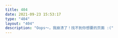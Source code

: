 ```yaml
---
title: 404
date: 2021-09-23 15:53:17
type: "404"
layout: "404"
description: "Oops～，我崩溃了！找不到你想要的页面 :("
---
```


